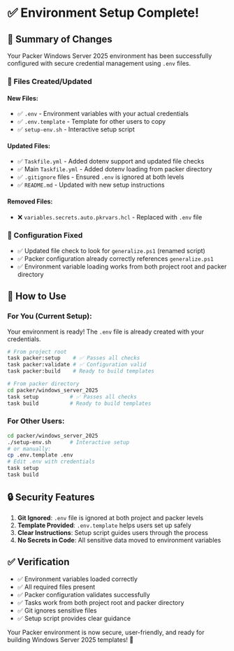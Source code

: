 # ✅ Environment Setup Complete!

## 🎯 Summary of Changes

Your Packer Windows Server 2025 environment has been successfully configured with secure credential management using `.env` files.

### 📁 Files Created/Updated

#### New Files:
- ✅ `.env` - Environment variables with your actual credentials
- ✅ `.env.template` - Template for other users to copy
- ✅ `setup-env.sh` - Interactive setup script

#### Updated Files:
- ✅ `Taskfile.yml` - Added dotenv support and updated file checks
- ✅ Main `Taskfile.yml` - Added dotenv loading from packer directory
- ✅ `.gitignore` files - Ensured `.env` is ignored at both levels
- ✅ `README.md` - Updated with new setup instructions

#### Removed Files:
- ❌ `variables.secrets.auto.pkrvars.hcl` - Replaced with `.env` file

### 🔧 Configuration Fixed
- ✅ Updated file check to look for `generalize.ps1` (renamed script)
- ✅ Packer configuration already correctly references `generalize.ps1`
- ✅ Environment variable loading works from both project root and packer directory

## 🚀 How to Use

### For You (Current Setup):
Your environment is ready! The `.env` file is already created with your credentials.

```bash
# From project root
task packer:setup    # ✅ Passes all checks
task packer:validate # ✅ Configuration valid
task packer:build    # Ready to build templates

# From packer directory
cd packer/windows_server_2025
task setup          # ✅ Passes all checks
task build          # Ready to build templates
```

### For Other Users:
```bash
cd packer/windows_server_2025
./setup-env.sh      # Interactive setup
# or manually:
cp .env.template .env
# Edit .env with credentials
task setup
task build
```

## 🔒 Security Features

1. **Git Ignored**: `.env` file is ignored at both project and packer levels
2. **Template Provided**: `.env.template` helps users set up safely
3. **Clear Instructions**: Setup script guides users through the process
4. **No Secrets in Code**: All sensitive data moved to environment variables

## ✅ Verification

- ✅ Environment variables loaded correctly
- ✅ All required files present
- ✅ Packer configuration validates successfully
- ✅ Tasks work from both project root and packer directory
- ✅ Git ignores sensitive files
- ✅ Setup script provides clear guidance

Your Packer environment is now secure, user-friendly, and ready for building Windows Server 2025 templates! 🎉
